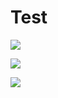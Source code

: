 # Test
<a href="https://radikalno.ru" target="_blank"><img src="https://cdn1.radikalno.ru/uploads/2020/5/20/4b505bd95543e49c0683294dac973d12-full.png" border="0"/></a>

<a href="https://radikalno.ru" target="_blank"><img src="https://cdn1.radikalno.ru/uploads/2020/5/20/89f321a424b75ff6530e239a33038523-full.png" border="0"/></a>

<a href="https://radikalno.ru" target="_blank"><img src="https://cdn1.radikalno.ru/uploads/2020/5/20/552d4e6ebfa98884cf99c9d1628fab6e-full.png" border="0"/></a>
